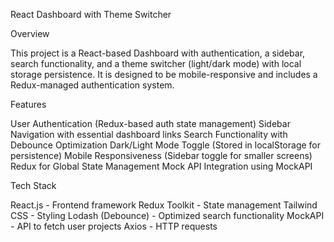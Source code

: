 React Dashboard with Theme Switcher

Overview

This project is a React-based Dashboard with authentication, a sidebar, search functionality, and a theme switcher (light/dark mode) with local storage persistence. It is designed to be mobile-responsive and includes a Redux-managed authentication system.

Features

User Authentication (Redux-based auth state management)
Sidebar Navigation with essential dashboard links
Search Functionality with Debounce Optimization
Dark/Light Mode Toggle (Stored in localStorage for persistence)
Mobile Responsiveness (Sidebar toggle for smaller screens)
Redux for Global State Management
Mock API Integration using MockAPI



Tech Stack

React.js - Frontend framework
Redux Toolkit - State management
Tailwind CSS - Styling
Lodash (Debounce) - Optimized search functionality
MockAPI - API to fetch user projects
Axios - HTTP requests